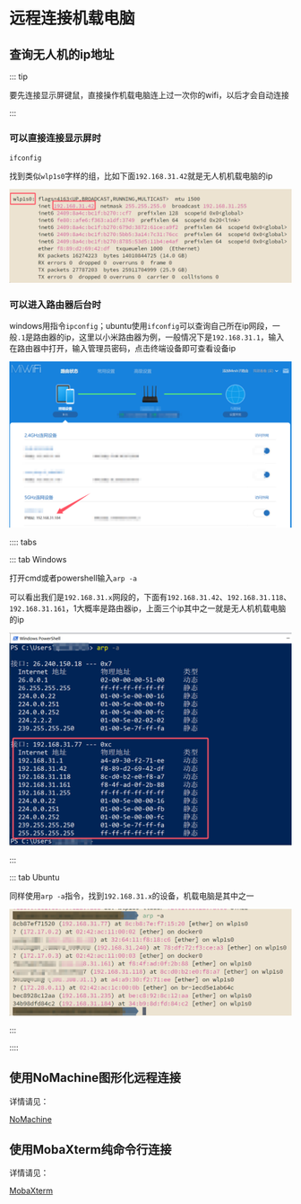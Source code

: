 # 远程连接机载电脑

## 查询无人机的ip地址

::: tip

要先连接显示屏键鼠，直接操作机载电脑连上过一次你的wifi，以后才会自动连接

:::

### 可以直接连接显示屏时

```
ifconfig
```

找到类似`wlp1s0`字样的组，比如下面`192.168.31.42`就是无人机机载电脑的ip

![](./assets/5.png)

### 可以进入路由器后台时

windows用指令`ipconfig`；ubuntu使用`ifconfig`可以查询自己所在ip网段，一般`.1`是路由器的ip，这里以小米路由器为例，一般情况下是`192.168.31.1`，输入在路由器中打开，输入管理员密码，点击终端设备即可查看设备ip

![](assets/7.png)

:::: tabs

::: tab Windows

打开cmd或者powershell输入`arp -a`

可以看出我们是`192.168.31.x`网段的，下面有`192.168.31.42`、`192.168.31.118`、`192.168.31.161`，1大概率是路由器ip，上面三个ip其中之一就是无人机机载电脑的ip

![](./assets/3.png)

:::

::: tab Ubuntu

同样使用`arp -a`指令，找到`192.168.31.x`的设备，机载电脑是其中之一

![](assets/6.png)

:::

::::

## 使用NoMachine图形化远程连接

详情请见：

[NoMachine](../../../handbook/6.软件安装/6-2%20远程连接/6-2-1%20NoMachine.md)

## 使用MobaXterm纯命令行连接

详情请见：

[MobaXterm](../../../handbook/6.软件安装/6-2%20远程连接/6-2-3%20MobaXterm.md)
